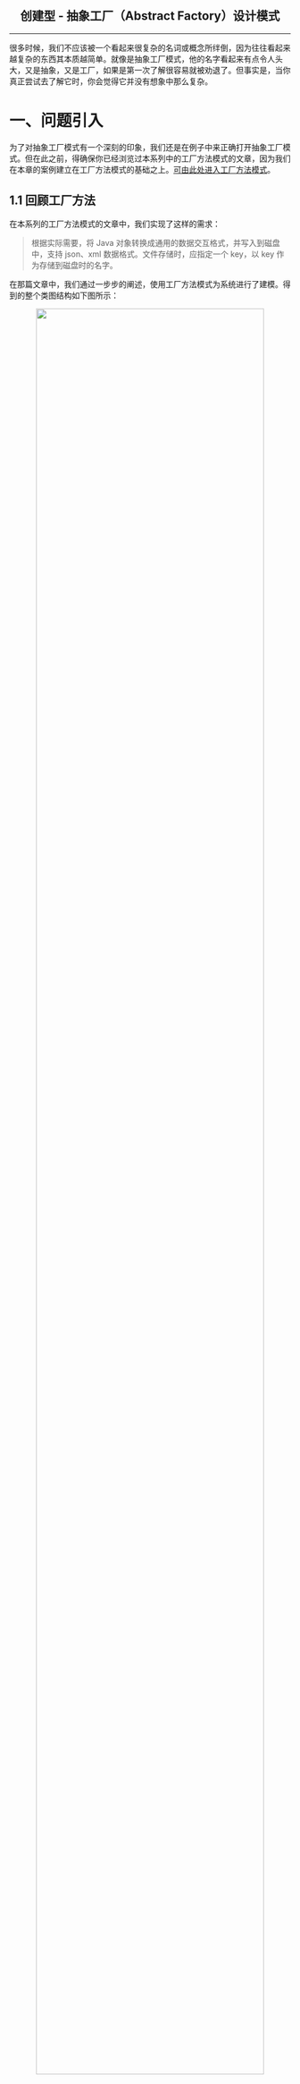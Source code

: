## <center> 创建型 - 抽象工厂（Abstract Factory）设计模式
---

很多时候，我们不应该被一个看起来很复杂的名词或概念所绊倒，因为往往看起来越复杂的东西其本质越简单。就像是抽象工厂模式，他的名字看起来有点令人头大，又是抽象，又是工厂，如果是第一次了解很容易就被劝退了。但事实是，当你真正尝试去了解它时，你会觉得它并没有想象中那么复杂。

# 一、问题引入
为了对抽象工厂模式有一个深刻的印象，我们还是在例子中来正确打开抽象工厂模式。但在此之前，得确保你已经浏览过本系列中的工厂方法模式的文章，因为我们在本章的案例建立在工厂方法模式的基础之上。[可由此处进入工厂方法模式](/doc/c/Factory-Method.md)。

## 1.1 回顾工厂方法

在本系列的工厂方法模式的文章中，我们实现了这样的需求：

> 根据实际需要，将 Java 对象转换成通用的数据交互格式，并写入到磁盘中，支持 json、xml 数据格式。文件存储时，应指定一个 key，以 key 作为存储到磁盘时的名字。

在那篇文章中，我们通过一步步的阐述，使用工厂方法模式为系统进行了建模。得到的整个类图结构如下图所示：
<div align="center">
   <img src="/doc/resource/factory-method/案例类图.png" width="90%"/>
</div>

对该类图结构的概述如下：

- 所有的产品（`Saver`）都遵循了统一的规范，但又表现出不同的行为【重写了`AbstractFormatSaver.convert()`方法，不同的实现类把同一个对象转换成不同的格式】;
- 给每一个具体产品配备了一个具体的工厂，工厂负责构建具体的产品；
- 所有的工厂（`Factory`）都遵循了统一的规范【实现了`FormatSaveFactory.createSaver()`方法】

工厂方法模式使得各个产品相互独立，一个产品的调整不会影响到其他的产品定义以及构建过程（例如，对`XmlSaver`类代码的修改不会影响到`JsonSaver`和`JsonSaveFactory`）。当我们扩展一个新的产品时，只需要在现有结构中增加产品的实现类、产品的工厂实现类，同样不会对现有类中的代码产生影响。

## 1.2 保证产品相关性

在很多时候，我们期望的不只是将对象持久化到磁盘中，在另一些时候，我们还希望把磁盘中的数据加载到内存中进行处理。比如说，对一个内存占用高的系统来说，我们希望将那些暂时不用的对象从内存中释放掉，等真正需要这个对象时，我们再从磁盘中还原。基于这个出发点，我们对需求调整如下：

> 根据实际需要，将 Java 对象转换成通用的数据交互格式，并写入到磁盘中，支持 json、xml 数据格式。文件存储时，应指定一个 key，以 key 作为存储到磁盘时的名字。并且，在需要的时候，将存储到磁盘中的文件加载到内存中，还原成 Java 对象。

在上述需求中，并未对原来的需求进行变更，而是在原来的基础上进行了扩展了新的功能。除了支持将对象持久化到文件外，还要支持将文件中的数据还原成对象。这很简单，因为前半部分我们已经实现了，现在只需要依样画葫芦，照着前半部分的模型复刻后半部分就可以了。系统的完整类图如下所示。
<div align="center">
   <img src="/doc/resource/abstract-factory/案例解决方案一类图.jpg" width="80%"/>
</div>

在这个类图结构中，分为两部分，一部分是 Java 对象写入磁盘，为上半部分深色背景的结构；另一个是磁盘文件还原为 Java 对象，为下半部分浅色背景的结构。同`AbstractFormatSaver`一样，`AbstractFormatLoader`也提供了三个完全与之相反的方法：

- `loadAndResolve(key, type)`：加载文件到内存，并解析为对象；
- `load(obj)`：加载文件为 String 类型的字符串；
- `resolve(content, type)`：解析字符串为对象；

在这一结构下，客户端分别构建一个`JsonSaver`和一个`JsonLoader`即可实现对 json 文件格式的持久化以及还原。如下代码所示：
```java
// 持久化
FormatSaveFactory saveFactory = new JsonSaveFactory();
AbstractFormatSaver saver = saveFactory.createSaver();
saver.convertAndStore("key", toSaveObject);
// 还原
FormatLoadFactory loadFactory = new JsonLoadFactory();
AbstractFormatLoader loader = loadFactory.createLoader();
Object obj = loader.loadAndResolve("key", toSaveObject.getClass());
// ...
```

尽管这能实现需求并能很好的工作，但这里有一个隐藏的问题：_对于同一种格式来说，存储器和加载器应该是成对匹配的_。比如使用`JsonSaver`存储的文档，只能使用`JsonLoader`进行加载并解析；同理，`XmlLoader`也只能正确的加载并解析使用`XmlSaver`存储的文档。

我们无法约束客户端能严格遵循这样的行为准则，如果客户端错误的使用了组合就会导致无法正常的工作（例如，对于 json 格式，客户端错误的使用了`XmlLoader`进行加载解析）。就目前的实现方式而言，我们该如何保证客户端构建的多种类型产品的相关性？

很遗憾，就目前的这种实现方式而言，我们并不能做到。因为存储器（Saver）和加载器（Loader）是互相独立的，我们无法知道客户端在使用时采用了哪一种具体的组合，也就谈不上对组合的相关性进行约束。

# 二、解决方案
其实，我们只需要换一个角度看待这个问题，就能找到解决办法。既然客户端（工厂的使用方）并不知道怎样的搭配才算是正确的组合，但系统的构建者（工厂的开发者）知道。那我们为何不在系统中定义好这些成对的组合呢？

基于这个思路，我们只需要对系统的结构进行一个小的调整：将同一系列的产品的生产合并到一个工厂中实现。这样客户端就能通过一个工厂生产出具有相关性的产品，这些产品为同一系列，可以搭配使用。
<div align="center">
   <img src="/doc/resource/abstract-factory/案例类图.png" width="90%"/>
</div>

如上图所示，为每一个系列的产品提供一个工厂，该工厂即可生产这一系列的产品，区别于工厂方法模式只能生产单个产品。例如，xml 系列的产品，可以由`XmlFactory`生产，包括有`XmlSaver`和`XmlLoader`。客户端在使用时，只需要获取到具体的工厂，即可调用`FormatFactory`提供的生产方法，获取对应的产品。像上面类图中的结构，提供了一个对外的工厂接口，这个接口中定义了创建一系列产品的方法；而每种系列的工厂实现这个接口，负责创建这个系列的产品，这就是抽象工厂模式。

# 三、案例实现
在深入讨论抽象工厂模式之前，我们先对上面的案例进行实现。因为该案例引申自工厂方法模式中使用的案例，所以，部分代码（包括有`AbstractFormatSaver`、`JsonSaver`和`XmlSaver`）直接引用自工厂方法模式的代码。

**（1）格式存储器**

引用自工厂方法模式的案例代码，相关代码的链接已附录在文末。

**（1-1）抽象的数据格式存储器**
```java
public abstract class AbstractFormatSaver {

    /**
     * 文件存储格式
     */
    protected final String fileExtension;
    public AbstractFormatSaver(String fileExtension) {
        this.fileExtension = fileExtension;
    }

    /**
     * 转换格式并存储对象
     * @param key 键
     * @param obj 原始对象
     */
    public void convertAndStore(String key, Object obj) throws Exception {
        String formatContent = this.convert(obj);
        this.store(key, formatContent);
    }

    /**
     * 格式转换
     * @param obj 原始对象
     * @return 格式化后的字符串
     * @throws Exception Exception
     */
    protected abstract String convert(Object obj) throws Exception;

    /**
     * 内容写入文件
     * @param key 键 - 作为文件名
     * @param content 内容
     * @throws IOException IOException
     */
    protected void store(String key, String content) throws IOException {
        System.out.println("    即将开始写入文件");
        String directory = Objects.requireNonNull(this.getClass().getResource("/")).getPath();
        String filename = directory + key + this.fileExtension;
        // 写入文件
        try (FileWriter writer = new FileWriter(filename)) {
            writer.write(content);
        }
    }
}
```
**（1-2）JSON格式存储器**
```java
public class JsonSaver extends AbstractFormatSaver {

    private final ObjectMapper objectMapper;
    public JsonSaver(ObjectMapper objectMapper) {
        super(".json");
        this.objectMapper = objectMapper;
    }

    @Override
    protected String convert(Object obj) throws Exception {
        System.out.println("    即将开始转换对象为JSON格式");
        String tar = objectMapper.writeValueAsString(obj);
        System.out.println("        转换后内容：" + tar);
        return tar;
    }
}
```
**（1-3）XML格式存储器**
```java
public class XmlSaver extends AbstractFormatSaver {

    public XmlSaver() {
        super(".xml");
    }

    @Override
    protected String convert(Object obj) throws Exception {
        System.out.println("    即将开始转换对象为XML格式");
        StringWriter writer = new StringWriter();
        JAXBContext context = JAXBContext.newInstance(obj.getClass());
        Marshaller marshaller = context.createMarshaller();
        // 编码
        marshaller.setProperty(Marshaller.JAXB_ENCODING, "UTF-8");
        marshaller.marshal(obj, writer);
        String tar = writer.toString();
        System.out.println("        转换后内容：" + tar);
        return tar;
    }
}
```

**（2）对象加载器**

**（2-1）抽象的对象加载器**
```java
public abstract class AbstractFormatLoader {

    /**
     * 文件后缀
     */
    protected final String fileExtension;
    public AbstractFormatLoader(String fileExtension) {
        this.fileExtension = fileExtension;
    }

    /**
     * 加载并解析为对象
     * @param key 键 - 文件名
     * @param type 期待的对象类型
     * @param <T> 返回的类型
     * @return 还原的对象
     * @throws Exception Exception
     */
    public <T> T loadAndResolve(String key, Class<T> type) throws Exception {
        String context = this.load(key);
        return this.resolve(context, type);
    }

    /**
     * 加载文件为字符串
     * @param key 键 - 文件名
     * @return 字符串
     * @throws IOException IOException
     */
    protected String load(String key) throws IOException {
        System.out.println("    即将开始加载文件");
        String directory = Objects.requireNonNull(this.getClass().getResource("/")).getPath();
        String filename = directory + key + fileExtension;

        File file = new File(filename);
        try (Reader r = new InputStreamReader(new FileInputStream(file), StandardCharsets.UTF_8);) {
            int ch;
            StringBuilder sb = new StringBuilder();
            while ((ch = r.read()) != -1) {
                sb.append((char) ch);
            }
            return sb.toString();
        }
    }

    /**
     * 解析为对象
     * @param content 字符串
     * @param type 期待的对象类型
     * @param <T> 返回的类型
     * @return 还原的对象
     * @throws Exception Exception
     */
    protected abstract <T> T resolve(String content, Class<T> type) throws Exception;
}
```
**（2-2）JSON对象存储器**
```java
public class JsonLoader extends AbstractFormatLoader {

    private final ObjectMapper objectMapper;

    public JsonLoader(ObjectMapper objectMapper) {
        super(".json");
        this.objectMapper = objectMapper;
    }

    @Override
    protected <T> T resolve(String content, Class<T> type) throws Exception {
        System.out.println("    即将开始解析JSON");
        T tar = objectMapper.readValue(content, type);
        System.out.println("        解析后内容：" + tar);
        return tar;
    }
}
```
**（2-3）XML格式存储器**
```java
public class XmlLoader extends AbstractFormatLoader {

    public XmlLoader() {
        super(".xml");
    }

    @Override
    @SuppressWarnings("unchecked")
    protected <T> T resolve(String content, Class<T> type) throws Exception {
        System.out.println("    即将开始解析XML");
        JAXBContext context = JAXBContext.newInstance(type);
        Unmarshaller unmarshaller = context.createUnmarshaller();
        InputStream stream = new ByteArrayInputStream(content.getBytes(StandardCharsets.UTF_8));
        T tar = (T) unmarshaller.unmarshal(stream);
        System.out.println("        解析后内容：" + tar);
        return tar;
    }
}

```

**（3）产品工厂**

**（3-1）系列产品工厂接口**
```java
public interface FormatFactory {

    /**
     * 生产存储器
     * @return AbstractFormatSaver
     */
    AbstractFormatSaver createSaver();

    /**
     * 生产加载器
     * @return AbstractFormatLoader
     */
    AbstractFormatLoader createLoader();

}

```
**（3-2）JSON系列产品工厂**
```java
public class JsonFactory implements FormatFactory{
    @Override
    public AbstractFormatSaver createSaver() {
        return new JsonSaver(new ObjectMapper());
    }

    @Override
    public AbstractFormatLoader createLoader() {
        return new JsonLoader(new ObjectMapper());
    }
}
```
**（3-3）XML系列产品工厂**
```java
public class XmlFactory implements FormatFactory{
    @Override
    public AbstractFormatSaver createSaver() {
        return new XmlSaver();
    }

    @Override
    public AbstractFormatLoader createLoader() {
        return new XmlLoader();
    }
}
```

**（4）客户端**

**（4-1）Client**
```java
public class Client {
    public static void main(String[] args) throws Exception {
        DTO dto = new DTO();
        dto.setName("tom");
        dto.setAge(60);
        System.out.println("|==> Start ---------------------------------------------------------------|");
        FormatFactory jsonFactory = new JsonFactory();
        AbstractFormatSaver jsonSaver = jsonFactory.createSaver();
        // 转换json并存储
        jsonSaver.convertAndStore("tom_json", dto);
        // 从磁盘加载并解析
        AbstractFormatLoader jsonLoader = jsonFactory.createLoader();
        jsonLoader.loadAndResolve("tom_json", DTO.class);

        FormatFactory xmlFactory = new XmlFactory();
        AbstractFormatSaver xmlSaver = xmlFactory.createSaver();
        // 转换格式并存储
        xmlSaver.convertAndStore("tom_xml", dto);
        // 从磁盘加载并解析
        AbstractFormatLoader xmlLoader = xmlFactory.createLoader();
        xmlLoader.loadAndResolve("tom_xml", DTO.class);
    }
}



// 测试使用的 DTO 对象
@XmlRootElement(name = "object")
@XmlAccessorType(XmlAccessType.FIELD)
public class DTO {
    private String name;
    private int age;
    public String getName() {
        return name;
    }
    public void setName(String name) {
        this.name = name;
    }
    public int getAge() {
        return age;
    }
    public void setAge(int age) {
        this.age = age;
    }

    @Override
    public String toString() {
        return "DTO{" +
                "name='" + name + '\'' +
                ", age=" + age +
                '}';
    }
}
```
**（4-2）运行结果**
```text
|==> Start ---------------------------------------------------------------|
    即将开始转换对象为JSON格式
    转换后内容：{"name":"tom","age":60}
即将开始写入文件
即将开始加载文件
即将开始解析JSON
    解析后内容：DTO{name='tom', age=60}
即将开始转换对象为XML格式
    转换后内容：<?xml version="1.0" encoding="UTF-8" standalone="yes"?><object><name>tom</name><age>60</age></object>
    即将开始写入文件
    即将开始加载文件
    即将开始解析XML
    解析后内容：DTO{name='tom', age=60}
```
运行生成的文件如下图所示：
<div align="center">
   <img src="/doc/resource/abstract-factory/运行结果.png" width="20%"/>
</div>

# 四、抽象工厂模式
## 4.1 意图
> **提供一个创建一系列相关或相互依赖对象的接口，而无需指定它们具体的类。**

结合着上面的案例，对于抽象工厂模式的意图解析如下：

- **提供一个创建一系列相关或相互依赖对象的接口**：抽象工厂模式强调的重点是创建一个系列的产品对象，何谓一个系列？就像是 xml 格式的存储器存储的文件，也只能使用 xml 格式的加载器进行解析，这两个产品是互为衬托的，所以他们具有很强的相关性，可以认为是一个系列；
- **无需指定它们具体的类**：回顾在案例实现中的客户端代码，客户端是如何得到产品对象的？例如，对于存储一个对象为 json 格式时，客户端只需要通过产品工厂接口提供的方法（`FormatFactory.createSaver()`）获取，获取的是实际是一个类型为`JsonSaver`的产品对象。但是客户端并未指定这个产品对象的类型，也不知道这个产品对象的实际类型，客户端仅知道这个产品的类型是`AbstractFormatSaver`而已。

## 4.2 类图分析
<div align="center">
   <img src="/doc/resource/abstract-factory/案例类图.png" width="80%"/>
</div>

抽象工厂模式的类图结构如上所示，其有如下的参与者列表：

- **AbstractProduct**：抽象的产品，在抽象工厂模式中分为多个系列的产品（AbstractProductA、AbstractProductB）；
- **ConcreteProduct**：具体的产品，分为同一个系列下的不同产品（ProductA_1、ProductB_1），也可分为不同系列下的同类产品（ProductA_1、ProductA_2）；
- **AbstractFactory**：抽象的工厂，定义创建同类产品对象的接口；
- **ConcreteFactory**：实现创建某个类型中具体产品对象的操作；
- **Client**：仅使用由 Factory 和 Product 类声明的接口。

# 五、深入
## 5.1 适用场景
总的来说，抽象工厂模式适用于需要强调一系列相关的产品对象的设计以便进行联合使用时。更加直白的阐述是：需要从一堆产品中筛选出具有相关性的那一个系列产品，因为客户端需要对这些产品进行组合使用。这里列举两个例子对适用场景进行说明。

> **场景Ⅰ** 当构建一个具有 UI 界面的客户端程序时，我们必不可少的会使用到 菜单、按钮、对话框等等组件。我们希望我的客户端程序跨平台，能支持 Linux、Windows、macOS等操作系统，就像浏览器一样。此时，我们可以使用抽象工厂模式来建模，为每一个平台提供一个工厂，该工厂负责构建与平台相关的组件（菜单、按钮、对话框等）。除此之外，系统还应在启动时根据当前所处平台环境加载与之对应的工厂。这样我们就能保证用户直接从工厂中获取组件，而不需要考虑这个组件是否和当前的平台适配，因为用户从工厂中获取到的组件都是严格匹配当前平台环境的。

> **场景Ⅱ** 很多软件都支持更改主题，比如 idea 就支持 Light、Darcula、High contrast 等主题。在主题切换时，变化的不仅仅是背景颜色，还有字体颜色等等。比如说在切换成 Light 后，主题是白底黑字，当我们使用 Darcula 时，又变成了黑底白字。这个场景也适合使用抽象工厂模式进行建模，因为每一个主题对应着特定背景颜色和特定的字体颜色，这两种颜色不能随意组合，就像是背景颜色是黑色时，字体颜色就不能是黑色。

## 5.2 使用技巧

**（1）尽量将工厂实现为单例**

工厂作为创建具体产品的媒介，往往不需要其他的外部状态，所以，我们可以将每一个具体的工厂实现为单个实例。

**（2）需要时，从配置中加载具体工厂**

有时候客户端只需要使用一个具体的工厂，此时，我们可以在应用程序初始化阶段加载具体的工厂。比如在上面构建 UI 界面的例子中，应用程序在启动时，操作系统就已经确定，此时，对于所有的实现工厂来说，只有与当前操作系统一致的那个工厂才具有实际意义。所以，我们可以在应用程序初始化时就根据当前的操作系统环境加载与之对应的工厂。

# 附录
[回到主页](/README.md)    [案例代码](/src/main/java/com/aoligei/creational/abstract_factory)

